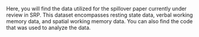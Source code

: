 Here, you will find the data utilized for the spillover paper currently under review in SRP. This dataset encompasses resting state data, verbal working memory data, and spatial working memory data.
You can also find the code that was used to analyze the data.
